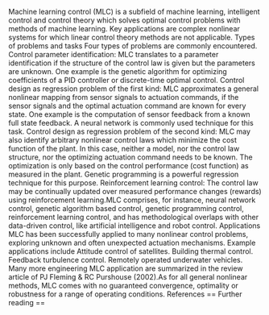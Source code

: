 Machine learning control (MLC) is a subfield of machine learning,
intelligent control and control theory which solves optimal control
problems with methods of machine learning. Key applications are complex
nonlinear systems for which linear control theory methods are not
applicable. Types of problems and tasks Four types of problems are
commonly encountered. Control parameter identification: MLC translates
to a parameter identification if the structure of the control law is
given but the parameters are unknown. One example is the genetic
algorithm for optimizing coefficients of a PID controller or
discrete-time optimal control. Control design as regression problem of
the first kind: MLC approximates a general nonlinear mapping from sensor
signals to actuation commands, if the sensor signals and the optimal
actuation command are known for every state. One example is the
computation of sensor feedback from a known full state feedback. A
neural network is commonly used technique for this task. Control design
as regression problem of the second kind: MLC may also identify
arbitrary nonlinear control laws which minimize the cost function of the
plant. In this case, neither a model, nor the control law structure, nor
the optimizing actuation command needs to be known. The optimization is
only based on the control performance (cost function) as measured in the
plant. Genetic programming is a powerful regression technique for this
purpose. Reinforcement learning control: The control law may be
continually updated over measured performance changes (rewards) using
reinforcement learning.MLC comprises, for instance, neural network
control, genetic algorithm based control, genetic programming control,
reinforcement learning control, and has methodological overlaps with
other data-driven control, like artificial intelligence and robot
control. Applications MLC has been successfully applied to many
nonlinear control problems, exploring unknown and often unexpected
actuation mechanisms. Example applications include Attitude control of
satellites. Building thermal control. Feedback turbulence control.
Remotely operated underwater vehicles. Many more engineering MLC
application are summarized in the review article of PJ Fleming & RC
Purshouse (2002).As for all general nonlinear methods, MLC comes with no
guaranteed convergence, optimality or robustness for a range of
operating conditions. References == Further reading ==
